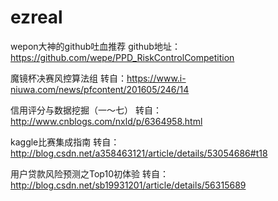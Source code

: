 # ezreal

wepon大神的github吐血推荐
github地址：https://github.com/wepe/PPD_RiskControlCompetition

魔镜杯决赛风控算法组 
转自：https://www.i-niuwa.com/news/pfcontent/201605/246/14

信用评分与数据挖掘（一～七） 
转自：http://www.cnblogs.com/nxld/p/6364958.html

kaggle比赛集成指南 
转自：http://blog.csdn.net/a358463121/article/details/53054686#t18

用户贷款风险预测之Top10初体验 
转自：http://blog.csdn.net/sb19931201/article/details/56315689

